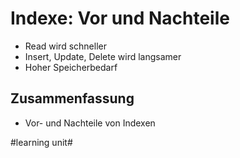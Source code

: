# Indexe: Vor und Nachteile
- Read wird schneller
- Insert, Update, Delete wird langsamer
- Hoher Speicherbedarf

## Zusammenfassung
- Vor- und Nachteile von Indexen

#learning unit#